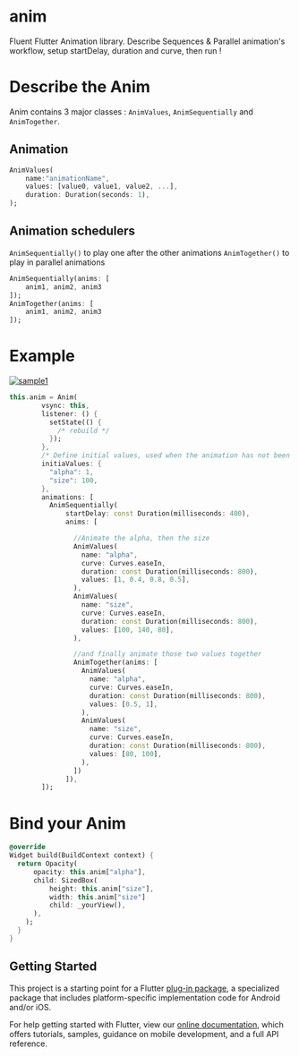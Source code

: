 # anim

Fluent Flutter Animation library. Describe Sequences & Parallel animation's workflow, setup startDelay, duration and curve, then run !

# Describe the Anim

Anim contains 3 major classes : `AnimValues`, `AnimSequentially` and `AnimTogether`.

## Animation
```Dart
AnimValues(
    name:"animationName", 
    values: [value0, value1, value2, ...],
    duration: Duration(seconds: 1),
);
```

## Animation schedulers

`AnimSequentially()` to play one after the other animations
`AnimTogether()` to play in parallel animations

```Dart
AnimSequentially(anims: [
    anim1, anim2, anim3
]);
AnimTogether(anims: [
    anim1, anim2, anim3
]);
```

# Example

[![sample1](https://raw.githubusercontent.com/florent37/Flutter-Anim/master/example/medias/sample1.gif)](https://github.com/florent37/Flutter-Anim)

```Dart
this.anim = Anim(
        vsync: this,
        listener: () {
          setState(() {
            /* rebuild */
          });
        },
        /* Define initial values, used when the animation has not been launched */
        initiaValues: {
          "alpha": 1,
          "size": 100,
        },
        animations: [
          AnimSequentially(
              startDelay: const Duration(milliseconds: 400),
              anims: [

                //Animate the alpha, then the size
                AnimValues(
                  name: "alpha",
                  curve: Curves.easeIn,
                  duration: const Duration(milliseconds: 800),
                  values: [1, 0.4, 0.8, 0.5],
                ),
                AnimValues(
                  name: "size",
                  curve: Curves.easeIn,
                  duration: const Duration(milliseconds: 800),
                  values: [100, 140, 80],
                ),

                //and finally animate those two values together
                AnimTogether(anims: [
                  AnimValues(
                    name: "alpha",
                    curve: Curves.easeIn,
                    duration: const Duration(milliseconds: 800),
                    values: [0.5, 1],
                  ),
                  AnimValues(
                    name: "size",
                    curve: Curves.easeIn,
                    duration: const Duration(milliseconds: 800),
                    values: [80, 100],
                  ),
                ])
              ]),
        ]);
```

# Bind your Anim

```Dart
@override
Widget build(BuildContext context) {
  return Opacity(
      opacity: this.anim["alpha"],
      child: SizedBox(
          height: this.anim["size"],
          width: this.anim["size"]
          child: _yourView(),
      ),
    );
  }
}
```

## Getting Started

This project is a starting point for a Flutter
[plug-in package](https://flutter.io/developing-packages/),
a specialized package that includes platform-specific implementation code for
Android and/or iOS.

For help getting started with Flutter, view our 
[online documentation](https://flutter.io/docs), which offers tutorials, 
samples, guidance on mobile development, and a full API reference.
